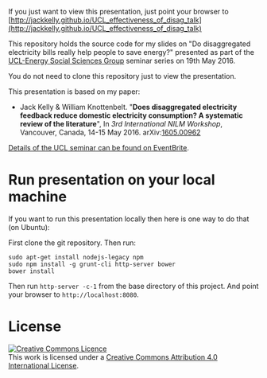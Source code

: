If you just want to view this presentation, just point your browser to
[http://jackkelly.github.io/UCL_effectiveness_of_disag_talk](http://jackkelly.github.io/UCL_effectiveness_of_disag_talk)

This repository holds the source code for my slides on "Do
disaggregated electricity bills really help people to save energy?"
presented as part of the
[UCL-Energy Social Sciences Group](https://www.bartlett.ucl.ac.uk/energy/research/ucl-energy-social-sciences-group)
seminar series on 19th May 2016.

You do not need to clone this repository just to view the
presentation.

This presentation is based on my paper:

* Jack Kelly & William Knottenbelt. "**Does disaggregated electricity
feedback reduce domestic electricity consumption? A systematic review
of the literature**", In *3rd International NILM Workshop*, Vancouver,
Canada, 14-15 May 2016. arXiv:[1605.00962](http://arxiv.org/abs/1605.00962)

[Details of the UCL seminar can be found on EventBrite](https://www.eventbrite.co.uk/e/do-disaggregated-electricity-bills-really-help-people-to-save-energy-tickets-25267647213).

# Run presentation on your local machine

If you want to run this presentation locally then here is one way to
do that (on Ubuntu):

First clone the git repository. Then run:

```
sudo apt-get install nodejs-legacy npm
sudo npm install -g grunt-cli http-server bower
bower install
```

Then run `http-server -c-1` from the base directory of this project.
And point your browser to `http://localhost:8080`.

# License

<a rel="license" href="http://creativecommons.org/licenses/by/4.0/"><img alt="Creative Commons Licence" style="border-width:0" src="https://i.creativecommons.org/l/by/4.0/88x31.png" /></a><br />This work is licensed under a <a rel="license" href="http://creativecommons.org/licenses/by/4.0/">Creative Commons Attribution 4.0 International License</a>.
